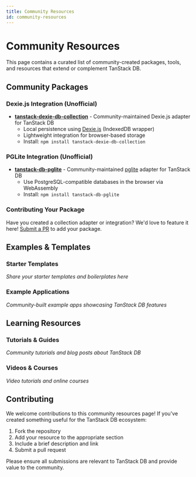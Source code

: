 ```yaml
---
title: Community Resources
id: community-resources
---
```


# Community Resources

This page contains a curated list of community-created packages, tools, and resources that extend or complement TanStack DB.

## Community Packages

### Dexie.js Integration (Unofficial)
- **[tanstack-dexie-db-collection](https://github.com/HimanshuKumarDutt094/tanstack-dexie-db-collection)** - Community-maintained Dexie.js adapter for TanStack DB
  - Local persistence using [Dexie.js](https://dexie.org) (IndexedDB wrapper)
  - Lightweight integration for browser-based storage
  - Install: `npm install tanstack-dexie-db-collection`

### PGLite Integration (Unofficial)
- **[tanstack-db-pglite](https://github.com/letstri/tanstack-db-pglite)** - Community-maintained [pglite](https://github.com/lyonlai/pglite) adapter for TanStack DB
  - Use PostgreSQL-compatible databases in the browser via WebAssembly
  - Install: `npm install tanstack-db-pglite`

### Contributing Your Package

Have you created a collection adapter or integration? We'd love to feature it here! [Submit a PR](https://github.com/TanStack/db/pulls) to add your package.

## Examples & Templates

### Starter Templates
*Share your starter templates and boilerplates here*

### Example Applications
*Community-built example apps showcasing TanStack DB features*

## Learning Resources

### Tutorials & Guides
*Community tutorials and blog posts about TanStack DB*

### Videos & Courses
*Video tutorials and online courses*

## Contributing

We welcome contributions to this community resources page! If you've created something useful for the TanStack DB ecosystem:

1. Fork the repository
2. Add your resource to the appropriate section
3. Include a brief description and link
4. Submit a pull request

Please ensure all submissions are relevant to TanStack DB and provide value to the community.
